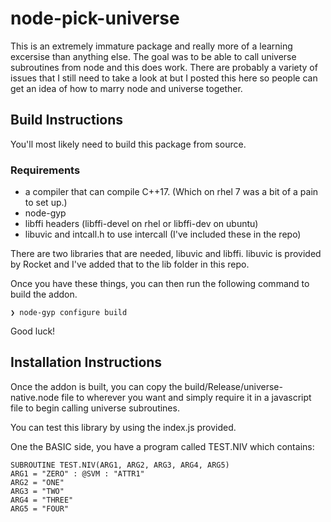 # node-pick-universe

This is an extremely immature package and really more of a learning excersise than anything else. The goal was to be able to call universe subroutines from node and this does work. There are probably a variety of issues that I still need to take a look at but I posted this here so people can get an idea of how to marry node and universe together.

## Build Instructions

You'll most likely need to build this package from source. 


### Requirements
- a compiler that can compile C++17. (Which on rhel 7 was a bit of a pain to set up.)
- node-gyp 
- libffi headers (libffi-devel on rhel or libffi-dev on ubuntu)
- libuvic and intcall.h to use intercall (I've included these in the repo)

There are two libraries that are needed, libuvic and libffi. libuvic is provided by Rocket and I've added that to the lib folder in this repo.

Once you have these things, you can then run the following command to build the addon.

```
❯ node-gyp configure build
```

Good luck!

## Installation Instructions

Once the addon is built, you can copy the build/Release/universe-native.node file to wherever you want and simply require it in a javascript file to begin calling universe subroutines.

You can test this library by using the index.js provided.

One the BASIC side, you have a program called TEST.NIV which contains:
```
SUBROUTINE TEST.NIV(ARG1, ARG2, ARG3, ARG4, ARG5)
ARG1 = "ZERO" : @SVM : "ATTR1"
ARG2 = "ONE"
ARG3 = "TWO"
ARG4 = "THREE"
ARG5 = "FOUR"
```
